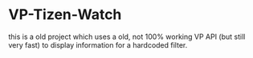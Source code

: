 # VP-Tizen-Watch
this is a old project which uses a old, not 100% working VP API (but still very fast) to display information for a hardcoded filter.